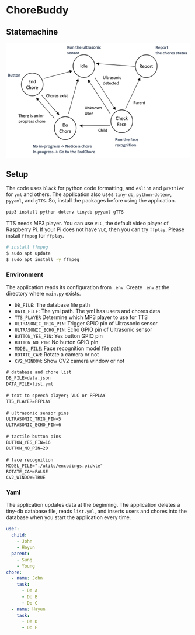# ChoreBuddy
## Statemachine

![statemachine](./doc/statemachine.png)

## Setup

The code uses `black` for python code formatting, and `eslint` and `prettier` for `yml` and others. The application also uses `tiny-db`, `python-dotenv`, `pyyaml`, and `gTTS`. So, install the packages before using the application.

```bash
pip3 install python-dotenv tinydb pyyaml gTTS
```

TTS needs MP3 player. You can use `VLC`, the default video player of Raspberry Pi. If your Pi does not have `VLC`, then you can try `ffplay`. Please install `ffmpeg` for `ffplay`.

```bash
# install ffmpeg
$ sudo apt update
$ sudo apt install -y ffmpeg
```

### Environment

The application reads its configuration from `.env`. Create `.env` at the directory where `main.py` exists.

- `DB_FILE`: The database file path
- `DATA_FILE`: The yml path. The yml has users and chores data
- `TTS_PLAYER` Determine which MP3 player to use for TTS
- `ULTRASONIC_TRIG_PIN`: Trigger GPIO pin of Ultrasonic sensor
- `ULTRASONIC_ECHO_PIN`: Echo GPIO pin of Ultrasonic sensor
- `BUTTON_YES_PIN`: Yes button GPIO pin
- `BUTTON_NO_PIN`: No button GPIO pin
- `MODEL_FILE`: Face recognition model file path
- `ROTATE_CAM`: Rotate a camera or not
- `CV2_WINDOW`: Show CV2 camera window or not

```
# database and chore list
DB_FILE=data.json
DATA_FILE=list.yml

# text to speech player; VLC or FFPLAY
TTS_PLAYER=FFPLAY

# ultrasonic sensor pins
ULTRASONIC_TRIG_PIN=5
ULTRASONIC_ECHO_PIN=6

# tactile button pins
BUTTON_YES_PIN=16
BUTTON_NO_PIN=20

# face recognition
MODEL_FILE="./utils/encodings.pickle"
ROTATE_CAM=FALSE
CV2_WINDOW=TRUE
```

### Yaml

The application updates data at the beginning. The application deletes a tiny-db database file, reads `list.yml`, and inserts users and chores into the database when you start the application every time.

```yml
user:
  child:
    - John
    - Hayun
  parent:
    - Sung
    - Young
chore:
  - name: John
    task:
      - Do A
      - Do B
      - Do C
  - name: Hayun
    task:
      - Do D
      - Do E
```
